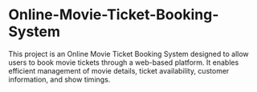 # Online-Movie-Ticket-Booking-System
This project is an Online Movie Ticket Booking System designed to allow users to book movie tickets through a web-based platform. It enables efficient management of movie details, ticket availability, customer information, and show timings.
